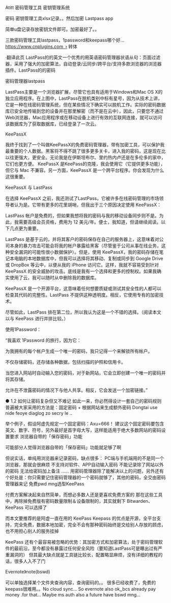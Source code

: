 Atitt 密码管理工具  密钥管理系统


密码 密钥管理工具xlsx记录。。然后加密
Lastpass app


简单u盘记录存放密钥文件即可。加密最好了。。



三款密码管理工具lastpass，1password和keepass哪个好...
https://www.cnplugins.com › 转体

·翻译此页
LastPass的的英文一个优秀的用英语密码管理器状语从句：页面过滤器，采用了强大的加密算法，自动登录/云同步/跨平台/支持多款浏览器的浏览器插件。LastPass的的密码


密码管理器lastpass

LastPass主要是一个浏览器扩展，尽管它也具有适用于Windows和Mac OS X的独立应用程序。在上图中，LastPass在脱机类别中标有星号，因为从技术上讲，它是一种在线密码管理系统，但在某些情况下确实可以脱机工作。实际的密码数据库已安全地传输到您的设备并在那里解密（而不是在云中），因此，只要您不通过Web浏览器，Mac应用程序或在移动设备上进行有效的互联网连接，就可以访问该数据库为了获取数据库，已经登录了一次云。



KeePassX

我终于找到了一个叫做KeePassX的免费密码管理器，带有加密工具，可以保护我最重要的个人数据。黑客将不得不跳了很多更多关卡，进入我的密码，这是现在比以往更强大，更安全。无论我是在伊斯坦布尔、里约热内卢还是在多伦多的家中，它们也更方便。
KeePassX 是KeePass的克隆，我会使用它（它提供更多功能），但它与 Mac 不兼容。另一方面，KeePassX 是一个跨平台程序。你会发现为什么这很重要。

KeePassX 与 LastPass

在选择 KeePassX 之前，我还测试了LastPass，它被许多在线密码管理的市场领导者认为是。它带有更多的花里胡哨，但我出于三个原因决定使用 KeePassX：

LastPass 帐户是免费的，但如果我想将我的密码与我的移动设备同步则不是。为此，我需要高级会员资格，费用为 12 美元/年。便士，我知道，但请继续阅读。以下几点更为重要。


LastPass 是基于云的，并将其客户的密码保存在自己的服务器上，这意味着对公司本身的暴力攻击可能会将我的帐户暴露给黑客（尽管鉴于公司从事在线业务，这种安全漏洞的可能性很小数据保护）。但是，使用 KeePassX，我的密码存储在笔记本电脑的本地数据库中，但我可以选择将其移动、复制或同步到 Google Drive 或 DropBox 等云中，以便从我的 iPhone 访问它。这样，我就不容易受到针对 KeePassX 的安全威胁的攻击。底线是我有一个选择和更多的控制权。如果我确实使用了云，我可以随时从中删除我的数据库。


KeePassX 是一个开源平台，这意味着任何想要质疑或测试其安全性的人都可以检查其代码的完整性。LastPass 不提供这种透明度。相反，它使用专有的加密技术。

尽管如此，LastPass 排在第二位，所以我认为这是一个不错的选择。（阅读本文以与 KeePass 进行并排比较。）

使用1Password：

“我喜欢 1Password 的旅行，因为它：

为我拥有的每个帐户生成一个唯一的密码，我只记得一个来解锁所有帐户。


不仅存储密码，还存储各种数据，包括扫描的护照和信用卡。


当您进入网站时自动输入您的密码，对于新网站，它会立即创建一个唯一的密码并将其存储。


允许在不泄露密码的情况下与他人共享。相反，它会发送一个加密链接。”

● 1.2 如何让密码复杂但又不难记
如此一来，你必然得设计一套自己的密码规则
普遍被大家采用的方法是：固定密码 + 根据网站来生成额外密码
Dongtai use nide feoye diaglog zo secry le ..

举个例子，假设阿虚先规定一个固定密码：Axu=666！
建议这个固定密码要包含英文、数字、符号，另外最好是首字母大写，这样能适用于绝大多数网站的密码设置要求
浏览器自带的「保存密码」功能

可能部分人觉得浏览器自带的「保存密码」功能就足够了啊


但说实话，单纯用浏览器来记录密码，缺点很多：
PC端与手机端用的不是同一个浏览器，那就会很麻烦
不支持对软件、APP自动输入密码
不能记录除了网站以外的密码
无法给密码加上备注
......
用密码管理器除了能解决以上的问题，另外还有个好处是：你只需要记住密码管理器的一个密码就够了，其他的密码，全交由密码管理器来记
免费pwd mng选型KeePass 

付费方案解决起来自然简单，而想必多数人还是更喜欢免费方案的
那在这些工具中，再除掉免费版有密码数量限制＆设备限制的，其实就剩下 Bitwarden、KeePass 可以选择了


而本文要推荐的是阿虚一直在用的 KeePass
Keepass 的优点是开源，全平台支持，完全免费，数据本地加密，完全不会有那种密码始终是交给别人存放的顾虑，也不用担心别人的服务挂掉


KeePass 还有个最容易被忽略的优势：其加密方式和加密算法，处于密码管理软件的最前沿，至今都没有暴露过任何安全风险（要知道LastPass可是曝出过有严重漏洞的）
但其最大缺点就是工具链比较长，配置略显麻烦，没有详细的教程的话，很多人入不了门

Evernote》note(bswd)

可以单独选择某个文件夹查询内容，查询密码的。。
很多已经收费了，免费的keepass很难用。。No cloud sync...
So  evernote also ok,,bcs already pay money .for that...
Maybe ms auth also a future have bswd mng...



